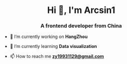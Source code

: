 <h1 align="center">Hi 👋, I'm Arcsin1</h1>
<h3 align="center">A frontend developer from China</h3>

- 🔭 I’m currently working on **HangZhou**

- 🌱 I’m currently learning **Data visualization**

- 📫 How to reach me **zy19931129@gmail.com**
